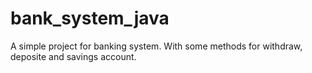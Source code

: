 # bank_system_java
A simple project for banking system. With some methods for withdraw, deposite and savings account.
